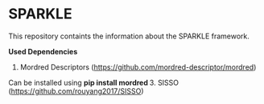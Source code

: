 # SPARKLE
This repository containts the information about the SPARKLE framework.

<b> Used Dependencies</b>
1. Mordred Descriptors (https://github.com/mordred-descriptor/mordred)

Can be installed using <b> pip install mordred </b>
3. SISSO (https://github.com/rouyang2017/SISSO)

